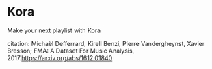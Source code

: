 # Kora
Make your next playlist with Kora

citation:
Michaël Defferrard, Kirell Benzi, Pierre Vandergheynst, Xavier Bresson; FMA: A Dataset For Music Analysis, 2017.<a href="https://arxiv.org/abs/1612.01840">https://arxiv.org/abs/1612.01840</a>

